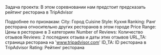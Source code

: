 Задача проекта:
В этом соревновании нам предстоит предсказать рейтинг ресторана в TripAdvisor

Подробнее по признакам:
City: Город
Cuisine Style: Кухня
Ranking: Ранг ресторана относительно других ресторанов в этом городе
Price Range: Цены в ресторане в 3 категориях
Number of Reviews: Количество отзывов
Reviews: 2 последних отзыва и даты этих отзывов
URL_TA: страница ресторана на 'www.tripadvisor.com'
ID_TA: ID ресторана в TripAdvisor
Rating: Рейтинг ресторана